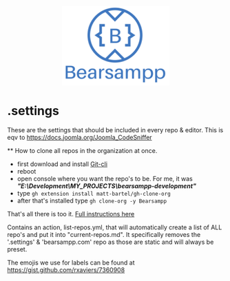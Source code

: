 <p align="center"><a href="https://bearsampp.com/contribute" target="_blank"><img width="250" src="img/artwork/Bearsampp-with-text-stroked.svg"></a></p>

# .settings

These are the settings that should be included in every repo & editor.
This is eqv to https://docs.joomla.org/Joomla_CodeSniffer

** How to clone all repos in the organization at once.

- first download and install [Git-cli](https://cli.github.com/)
- reboot
- open console where you want the repo's to be.  For me, it was **_"E:\Development\MY_PROJECTS\bearsampp-development"_**
- type `gh extension install matt-bartel/gh-clone-org`
- after that's installed type `gh clone-org -y Bearsampp`

That's all there is too it.  [Full instructions here](https://github.com/matt-bartel/gh-clone-org)

Contains an action, list-repos.yml, that will automatically create a list of ALL repo's and put it into "current-repos.md".
It specifically removes the '.settings' & 'bearsampp.com' repo as those are static and will always be preset.

The emojis we use for labels can be found at https://gist.github.com/rxaviers/7360908

